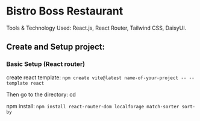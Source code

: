 # Bistro Boss Restaurant 

Tools & Technology Used: React.js, React Router, Tailwind CSS, DaisyUI.

## Create and Setup project:

### Basic Setup (React router)
create react template: `npm create vite@latest name-of-your-project -- --template react`

Then go to the directory: cd <your new project directory>

npm install: `npm install react-router-dom localforage match-sorter sort-by`



